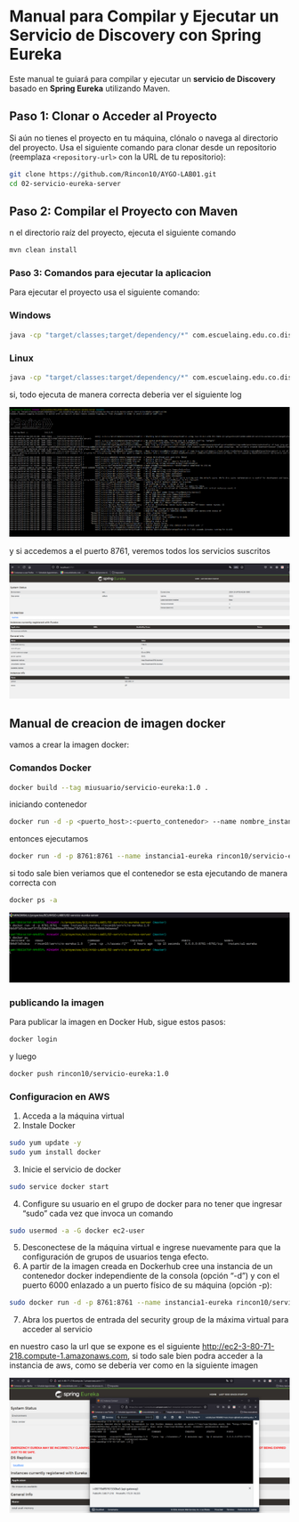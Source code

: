 # Manual para Compilar y Ejecutar un Servicio de Discovery con Spring Eureka

Este manual te guiará para compilar y ejecutar un **servicio de Discovery** basado en **Spring Eureka** utilizando Maven.


## Paso 1: Clonar o Acceder al Proyecto

Si aún no tienes el proyecto en tu máquina, clónalo o navega al directorio del proyecto. Usa el siguiente comando para clonar desde un repositorio (reemplaza `<repository-url>` con la URL de tu repositorio):

```bash
git clone https://github.com/Rincon10/AYGO-LAB01.git
cd 02-servicio-eureka-server
```

## Paso 2: Compilar el Proyecto con Maven

n el directorio raíz del proyecto, ejecuta el siguiente comando 

```bash
mvn clean install
```

### Paso 3: Comandos para ejecutar la aplicacion 

Para ejecutar el proyecto usa el siguiente comando:

### Windows


```bash
java -cp "target/classes;target/dependency/*" com.escuelaing.edu.co.distribuited_systems.eureka.servicio_eureka_server.ServicioEurekaServerApplication
```

### Linux

```bash
java -cp "target/classes:target/dependency/*" com.escuelaing.edu.co.distribuited_systems.eureka.servicio_eureka_server.ServicioEurekaServerApplication
```

si, todo ejecuta de manera correcta deberia ver el siguiente log

![alt text](../docs/img/04-cmd-eureka.png)

y si accedemos a el puerto 8761, veremos todos los servicios suscritos

![!\[alt text\](../docs/img/03-front.png)](../docs/img/05-eureka.png)

## Manual de creacion de imagen docker

vamos a crear la imagen docker:
### Comandos Docker

```bash 
docker build --tag miusuario/servicio-eureka:1.0 .
```

iniciando contenedor
```bash
docker run -d -p <puerto_host>:<puerto_contenedor> --name nombre_instancia <tu_usuario_docker>/<nombre_imagen>:<versión>
```

entonces ejecutamos 

```bash
docker run -d -p 8761:8761 --name instancia1-eureka rincon10/servicio-eureka:1.0 
```


si todo sale bien veriamos que el contenedor se esta ejecutando de manera correcta con 

```bash
docker ps -a
```

![alt text](../docs/img/06-eureka-docker.png)


### publicando la imagen

Para publicar la imagen en Docker Hub, sigue estos pasos:

```bash
docker login
```

y luego 

```bash
docker push rincon10/servicio-eureka:1.0
```

### Configuracion en AWS

1. Acceda a la máquina virtual
2. Instale Docker

```bash
sudo yum update -y
sudo yum install docker
```
3. Inicie el servicio de docker

```bash
sudo service docker start
```
4. Configure su usuario en el grupo de docker para no tener que ingresar “sudo” cada vez que invoca un comando

```bash
sudo usermod -a -G docker ec2-user
```

5. Desconectese de la máquina virtual e ingrese nuevamente para que la configuración de grupos de usuarios tenga efecto.
6. A partir de la imagen creada en Dockerhub cree una instancia de un contenedor docker independiente de la consola (opción “-d”) y con el puerto 6000 enlazado a un puerto físico de su máquina (opción -p):

```bash
sudo docker run -d -p 8761:8761 --name instancia1-eureka rincon10/servicio-eureka:1.0 
```

7. Abra los puertos de entrada del security group de la máxima virtual para acceder al servicio

en nuestro caso la url que se expone es el siguiente http://ec2-3-80-71-218.compute-1.amazonaws.com, si todo sale bien podra acceder a la instancia de aws, como se deberia ver como en la siguiente imagen


![alt text](../docs/img/07-eureka-aws.png)